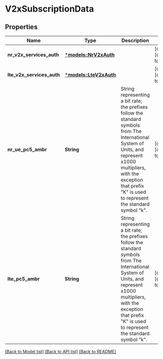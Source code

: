 # V2xSubscriptionData

## Properties
Name | Type | Description | Notes
------------ | ------------- | ------------- | -------------
**nr_v2x_services_auth** | [***models::NrV2xAuth**](NrV2xAuth.md) |  | [optional] [default to None]
**lte_v2x_services_auth** | [***models::LteV2xAuth**](LteV2xAuth.md) |  | [optional] [default to None]
**nr_ue_pc5_ambr** | **String** | String representing a bit rate; the prefixes follow the standard symbols from The International System of Units, and represent x1000 multipliers, with the exception that prefix \"K\" is used to represent the standard symbol \"k\".  | [optional] [default to None]
**lte_pc5_ambr** | **String** | String representing a bit rate; the prefixes follow the standard symbols from The International System of Units, and represent x1000 multipliers, with the exception that prefix \"K\" is used to represent the standard symbol \"k\".  | [optional] [default to None]

[[Back to Model list]](../README.md#documentation-for-models) [[Back to API list]](../README.md#documentation-for-api-endpoints) [[Back to README]](../README.md)


